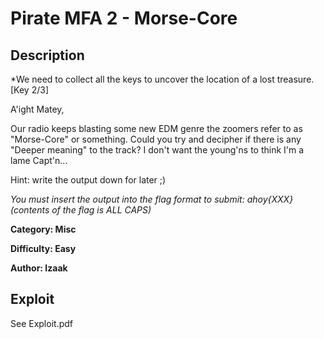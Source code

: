 # Pirate MFA 2 - Morse-Core

## Description
*We need to collect all the keys to uncover the location of a lost treasure. [Key 2/3]

A'ight Matey,

Our radio keeps blasting some new EDM genre the zoomers refer to as "Morse-Core" or something.
Could you try and decipher if there is any "Deeper meaning" to the track?
I don't want the young'ns to think I'm a lame Capt'n...

Hint: write the output down for later ;)

*You must insert the output into the flag format to submit: ahoy{XXX} (contents of the flag is ALL CAPS)*  

**Category: Misc** 

**Difficulty: Easy**

**Author: Izaak** 

## Exploit
See Exploit.pdf
